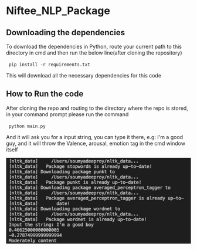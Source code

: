 # Niftee_NLP_Package
<h2> Downloading the dependencies</h2>
<p>To download the dependencies in Python, route your current path to this directory in cmd and then run the below line(after cloning the repository)</p>
<code> pip install -r requirements.txt </code>
<p> This will download all the necessary dependencies for this code</p>
<h2> How to Run the code</h2>
<p> After cloning the repo and routing to the directory where the repo is stored, in your command prompt please run the command </p>
<code> python main.py </code>
<p>And it will ask you for a input string, you can type it there, e.g: I'm a good guy, and it will throw the Valence, arousal, emotion tag in the cmd window itself</p>
<img src="output.png" width="512"/>


